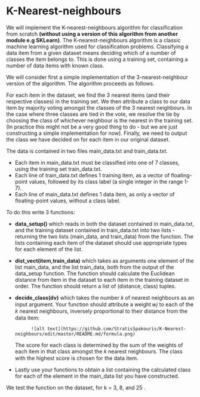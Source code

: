 # K-Nearest-neighbours

We will implement the K-nearest-neighbours algorithm for classification from scratch **(without using a version of this algorithm from another module e.g SKLearn)**. The K-nearest-neighbours algorithm is a classic machine learning algorithm used for classification problems. Classifying a data item from a given dataset means deciding which of a number of classes the item belongs to. This is done using a training set, containing a number of data items with known class.

We will consider first a simple implementation of the 3-nearest-neighbour version of the algorithm. The algorithm proceeds as follows.

For each item in the dataset, we find the 3 nearest items (and their respective classes) in the training set. We then attribute a class to our data item by majority voting amongst the classes of the 3 nearest neighbours. In the case where three classes are tied in the vote, we resolve the tie by choosing the class of whichever neighbour is the nearest in the training set. (In practice this might not be a very good thing to do - but we are just constructing a simple implementation for now). Finally, we need to output the class we have decided on for each item in our original dataset.

The data is contained in two files main_data.txt and train_data.txt.

- Each item in main_data.txt must be classified into one of 7 classes, using the training set train_data.txt.
- Each line of train_data.txt defines 1 training item, as a vector of floating-point values, followed by its class label (a single integer in the range 1-7).
- Each line of main_data.txt defines 1 data item, as only a vector of floating-point values, without a class label.

To do this write 3 functions:

- **data_setup()** which reads in both the dataset contained in main_data.txt, and the training dataset contained in train_data.txt into two lists - returning the two lists (main_data, and train_data) from the function. The lists containing each item of the dataset should use appropriate types for each element of the list.
- **dist_vect(item,train_data)** which takes as arguments one element of the list main_data, and the list train_data, both from the output of the data_setup function. The function should calculate the Euclidean distance from item in the dataset to each item in the training dataset in order. The function should return a list of (distance, class) tuples.
- **decide_class(dv)** which takes the number  𝑘  of nearest neighbours as an input argument. Your function should attribute a weight  𝑤𝑗  to each of the  𝑘  nearest neighbours, inversely proportional to their distance from the data item:

            ![alt text](https://github.com/StratisSpakouris/K-Nearest-neighbours/edit/master/README.md/formula.png)
 
  The score for each class is determined by the sum of the weights of each item in that class amongst the  𝑘  nearest neighbours. The     class with the highest score is chosen for the data item.
- Lastly use your functions to obtain a list containing the calculated class for each of the element in the main_data list you have constructed.

We test the function on the dataset, for k = 3, 8, and 25 .
